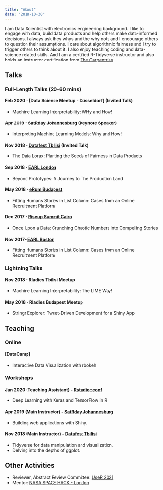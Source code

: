 ```yaml
---
title: "About"
date: "2018-10-30"
---
```



I am Data Scientist with electronics engineering background. I like to engage with data, build data products and help others make data-informed decisions. I always ask they whys and the why nots and I encourage others to question their assumptions. I care about algorithmic fairness and I try to trigger others to think about it. I also enjoy teaching coding and data-science related skills. And I am a certified R-Tidyverse instructor and also holds an instructor certification from [The Carpentries](https://carpentries.org/).

## Talks

### Full-Length Talks (20-60 mins)

#### Feb 2020 - [Data Science Meetup - Düsseldorf] **(Invited Talk)**

- Machine Learning Interpretability: WHy and How!

#### Apr 2019 - [SatRday Johannesburg](https://joburg2019.satrdays.org/) **(Keynote Speaker)**

- Interpreting Machine Learning Models: Why and How!

#### Nov 2018 - [Datafest Tbilisi](https://datafest.ge/agenda-day1.html) **(Invited Talk)**

- The Data Lorax: Planting the Seeds of Fairness in Data Products

#### Sep 2018 - [EARL London](https://earlconf.com/2018/london/)

- Beyond Prototypes: A Journey to The Production Land

#### May 2018 - [eRum Budapest](https://2018.erum.io/)

- Fitting Humans Stories in List Column: Cases from an Online Recruitment Platform

#### Dec 2017 - [Riseup Summit Cairo](https://riseupsummit.com/#/speakers)

- Once Upon a Data: Crunching Chaotic Numbers into Compelling Stories

#### Nov 2017- [EARL Boston](https://earlconf.com/2017/boston/)

- Fitting Humans Stories in List Column: Cases from an Online Recruitment Platform


### Lightning Talks

#### Nov 2018 - Rladies Tbilisi Meetup

- Machine Learning Interpretability: The LIME Way!

#### May 2018 - Rladies Budapest Meetup 

- Stringr Explorer: Tweet-Driven Development for a Shiny App

## Teaching 

### Online 

#### [DataCamp]

- Interactive Data Visualization with rbokeh

### Workshops

#### Jan 2020 (Teaching Assistant)  - [Rstudio::conf](https://joburg2019.satrdays.org/) 

- Deep Learning with Keras and TensorFlow in R 

#### Apr 2019 (Main Instructor) - [SatRday Johannesburg](https://joburg2019.satrdays.org/) 

- Building web applications with Shiny.

#### Nov 2018 (Main Instructor) - [Datafest Tbilisi](https://datafest.ge/agenda-day2.html) 

- Tidyverse for data manipulation and visualization.
- Delving into the depths of ggplot.

## Other Activities 

- Reviewer, Abstract Review Committee: [UseR 2021](https://user2021.r-project.org/about/program-committee/)
- Mentor: [NASA SPACE HACK - London](https://nasaspacehack.splashthat.com/)